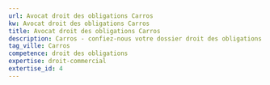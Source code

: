 ```yaml
---
url: Avocat droit des obligations Carros
kw: Avocat droit des obligations Carros
title: Avocat droit des obligations Carros
description: Carros - confiez-nous votre dossier droit des obligations
tag_ville: Carros
competence: droit des obligations
expertise: droit-commercial
extertise_id: 4
---
```

